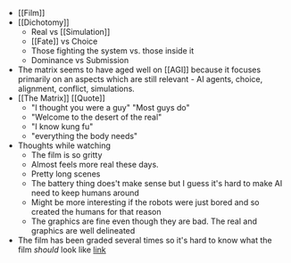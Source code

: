 - [[Film]]
- [[Dichotomy]]
	- Real vs [[Simulation]]
	- [[Fate]] vs Choice
	- Those fighting the system vs. those inside it
	- Dominance vs Submission
- The matrix seems to have aged well on [[AGI]] because it focuses primarily on an aspects which are still relevant - AI agents, choice, alignment, conflict, simulations.
- [[The Matrix]] [[Quote]]
	- "I thought you were a guy" "Most guys do"
	- "Welcome to the desert of the real"
	- "I know kung fu"
	- "everything the body needs"
- Thoughts while watching
	- The film is so gritty
	- Almost feels more real these days.
	- Pretty long scenes
	- The battery thing does't make sense but I guess it's hard to make AI need to keep humans around
	- Might be more interesting if the robots were just bored and so created the humans for that reason
	- The graphics are fine even though they are bad. The real and graphics are well delineated
- The film has been graded several times so it's hard to know what the film *should* look like [link](https://www.youtube.com/watch?v=KEdgmNZnLs4)